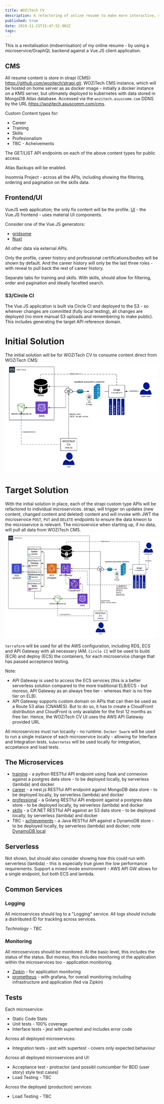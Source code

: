 ```yaml
---
title: WOZiTech CV
description: A refactoring of online resume to make more interactive, separate data from presentation, with data served via GraphQL across a set of microservices
published: true
date: 2019-11-21T15:47:52.902Z
tags: 
---
```


This is a revitalisation (mdoernisation) of my online resume - by using a microservice/GraphQL backend against a Vue.JS client application.

## CMS
All resume content is store in strapi (CMS): https://github.com/wozitech/strapi.git. WOZiTech CMS instance, which will be hosted on home server as as docker image - initially a docker instance on a KMS server, but ultimately deployed to kubernetes with data stored in MongoDB Atlas database. Accessed via the `wozitech.asuscomm.com` DDNS by the URL https://wozitech.asuscomm.com/cms.

Custom Content types for:
* Career
* Training
* Skills
* Profesionalism
* TBC - Acheivements

The GET/LIST API endpoints on each of the above content types for public access.

Atlas Backups will be enabled.

Insomnia Project - across all the APIs, including showing the filtering, ordering and pagination on the skills data.

## Frontend/UI
VueJS web application; the only fix content will be the profile. [UI](/projects/cv/ui) - the Vue.JS frontend - uses material UI components.

Consider one of the Vue.JS generators:
* [gridsome](https://gridsome.org/)
* [Nuxt](https://nuxtjs.org/)

All other data via external APIs. 

Only the profile, career history and professional certifications/bodies will be shown by default. And the career history will only be the last three roles - with reveal to pull back the rest of career history.

Separate tabs for training and skills. With skills, should allow for filtering, order and pagination and ideally facetted search.

### S3/Circle CI
The Vue.JS application is built via Circle CI and deployed to the S3 - so whenver changes are committed (fully local testing), all changes are deployed (no more manual S3 uploads and remembering to make public). This includes generating the target API reference domain.

# Initial Solution
The initial solution will be for WOZiTech CV to consume content direct from WOZiTech CMS:
![Wozitech Cv Initial Solution](/uploads/cv/wozitech-cv-initial-solution.png "Wozitech Cv Initial Solution")

# Target Solution
With the initial solution in place, each of the strapi custom type APIs will be refactored to individual microservices. strapi, will trigger on updates (new content, changed content and deleted) content and will invoke with JWT the microservice `POST`, `PUT` and `DELETE` endpoints to ensure the data knwon to the microservice is relevant. The micrsoervice when starting up, if no data, will pull all data from WOZiTech CMS.
![Wozitech Cv Target Solution](/uploads/cv/wozitech-cv-target-solution.png "Wozitech Cv Target Solution")

`terraform` will be used for all the AWS configuration, including RDS, ECS and API Gateway with all necessary IAM.
`Circle CI` will be used to build (ECR) and deploy (ECS) the containers, for each microservice change that has passed acceptance testing.

Note:
* API Gateway is used to access the ECS services (this is a better serverless solution compared to the more traditional ELB/ECS - but moreso, API Gateway as an always free tier - whereas their is no free tier on ELB).
* API Gateway supports custom domain on APIs that can then be used as a Route 53 alias (CNAMES). But to do so, it has to create a CloudFront distribution and CloudFront is only available for the first 12 months as free tier. Hence, the WOZiTech CV UI uses the AWS API Gateway provided URL

All microservices must run locaolly - no runtime. `Docker Swarm` will be used to run a single instance of each microservice locally - allowing for Interface and Integration tests. `kubernetes` will be used locally for integration, accpetance and load tests.

## The Microservices
* [training](/projects/cv/training) - a python RESTful API endpoint using flask and connexion against a postgres data store - to be deployed locally, by serverless (lambda) and docker
* [career](/projects/cv/career) - a nest.js RESTful API endpoint against MongoDB data store  - to be deployed locally, by serverless (lambda) and docker
* [professional](/projects/cv/professional) - a Golang RESTful API endpoint against a postgres data store - to be deployed locally, by serverless (lambda) and docker
* [skills](/projects/cv/skills) - a C#.NET RESTful API against an S3 data store - to be deployed locally, by serverless (lambda) and docker
* TBC - [achievements]() - a Java RESTful API against a DynamoDB store - to be deployed locally, by serverless (lambda) and docker; note [DynamoDB local](https://docs.aws.amazon.com/amazondynamodb/latest/developerguide/DynamoDBLocal.html)

## Serverless
Not shown, but should also consider showing how this could run with serverless (lambda) - this is especially true given the low performance requirements. Support a mixed mode environment - AWS API GW allows for a single endpoint, but both ECS and lambda.

## Common Services
### Logging
All microservices should log to a "Logging" service. All logs should include a distriibuted ID for trackling across services.

_Technology - TBC_

### Monitoring
All mircoservices should be monitored. At the basic level, this includes the status of the status. But moreso, this includes monitoring ot the application within the microservices too - application monitoring.

* [Zipkin](https://zipkin.io/) - for application monitoring
* [prometheus](https://prometheus.io/) - with grafana, for overall monitoring including infrastructure and application (fed via Zipkin)

## Tests
Each microservice:
* Static Code Stats
* Unit tests - 100% coverage
* Interface tests - jest with supertest and includes error code

Across all deployed microservices:
* Integration tests - jest with supertest - covers only expected behaviour

Across all deployed microservices and UI:
* Acceptance test - protractor (and possibl cumcumber for BDD (user story) style test cases)
* Load Testing - TBC

Across the deployed (production) services:
* Load Testing - TBC